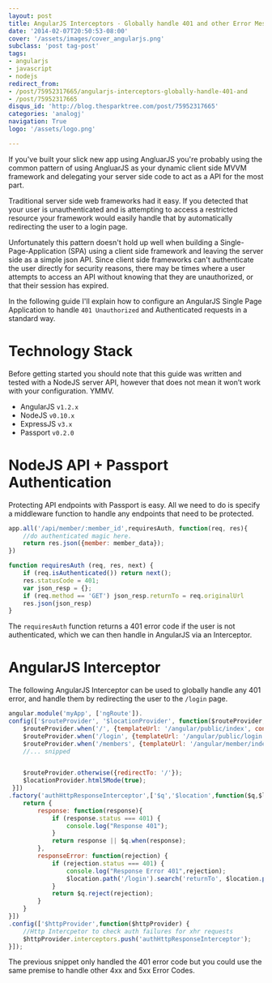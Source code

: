 ```yaml
---
layout: post
title: AngularJS Interceptors - Globally handle 401 and other Error Messages
date: '2014-02-07T20:50:53-08:00'
cover: '/assets/images/cover_angularjs.png'
subclass: 'post tag-post'
tags:
- angularjs
- javascript
- nodejs
redirect_from:
- /post/75952317665/angularjs-interceptors-globally-handle-401-and
- /post/75952317665
disqus_id: 'http://blog.thesparktree.com/post/75952317665'
categories: 'analogj'
navigation: True
logo: '/assets/logo.png'

---
```


If you've built your slick new app using AngluarJS you're probably using the common pattern of using AngluarJS as your dynamic client side MVVM framework and delegating your server side code to act as a API for the most part.

Traditional server side web frameworks had it easy. If you detected that your user is unauthenticated and is attempting to access a restricted resource your framework would easily handle that by automatically redirecting the user to a login page.

Unfortunately this pattern doesn't hold up well when building a Single-Page-Application (SPA) using a client side framework and leaving the server side as a simple json API. Since client side frameworks can't authenticate the user directly for security reasons, there may be times where a user attempts to access an API without knowing that they are unauthorized, or that their session has expired.


In the following guide I'll explain how to configure an AngularJS Single Page Application to handle `401 Unauthorized` and Authenticated requests in a standard way.

# Technology Stack

Before getting started you should note that this guide was written and tested with a NodeJS server API, however that does not mean it won’t work with your configuration. YMMV.

- AngularJS `v1.2.x`
- NodeJS `v0.10.x`
- ExpressJS `v3.x`
- Passport `v0.2.0`

# NodeJS API + Passport Authentication

Protecting API endpoints with Passport is easy. All we need to do is specify a middleware function to handle any endpoints that need to be protected.

```javascript
app.all('/api/member/:member_id',requiresAuth, function(req, res){
	//do authenticated magic here.
	return res.json({member: member_data});
})

function requiresAuth (req, res, next) {
	if (req.isAuthenticated()) return next();
	res.statusCode = 401;
	var json_resp = {};
	if (req.method == 'GET') json_resp.returnTo = req.originalUrl
	res.json(json_resp)
}
```

The `requiresAuth` function returns a 401 error code if the user is not authenticated, which we can then handle in AngularJS via an Interceptor.

# AngularJS Interceptor

The following AngularJS Interceptor can be used to globally handle any 401 error, and handle them by redirecting the user to the `/login` page.

```javascript
angular.module('myApp', ['ngRoute']).
config(['$routeProvider', '$locationProvider', function($routeProvider,$locationProvider) {
	$routeProvider.when('/', {templateUrl: '/angular/public/index', controller: 'indexCtrl'});
	$routeProvider.when('/login', {templateUrl: '/angular/public/login', controller: 'loginCtrl'});
	$routeProvider.when('/members', {templateUrl: '/angular/member/index', controller: 'memberIndexCtrl'});
	//... snipped


	$routeProvider.otherwise({redirectTo: '/'});
	$locationProvider.html5Mode(true);
 }])
.factory('authHttpResponseInterceptor',['$q','$location',function($q,$location){
	return {
		response: function(response){
			if (response.status === 401) {
				console.log("Response 401");
			}
			return response || $q.when(response);
		},
		responseError: function(rejection) {
			if (rejection.status === 401) {
				console.log("Response Error 401",rejection);
				$location.path('/login').search('returnTo', $location.path());
			}
			return $q.reject(rejection);
		}
	}
}])
.config(['$httpProvider',function($httpProvider) {
	//Http Intercpetor to check auth failures for xhr requests
	$httpProvider.interceptors.push('authHttpResponseInterceptor');
}]);
```

The previous snippet only handled the 401 error code but you could use the same premise to handle other 4xx and 5xx Error Codes.